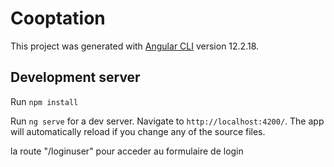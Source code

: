 # Cooptation

This project was generated with [Angular CLI](https://github.com/angular/angular-cli) version 12.2.18.

## Development server

Run `npm install `

Run `ng serve` for a dev server. Navigate to `http://localhost:4200/`. The app will automatically reload if you change any of the source files.

la route "/loginuser" pour acceder au formulaire de login
